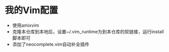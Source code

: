 # 我的Vim配置
+ 使用amixvim
+ 克隆本仓库到本地后，设置~/.vim_runtime为到本仓库的软链接，运行install脚本即可
+ 添加了neocomplete.vim自动补全插件
